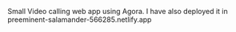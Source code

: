 Small Video calling web app using Agora. I have also deployed it in
preeminent-salamander-566285.netlify.app
